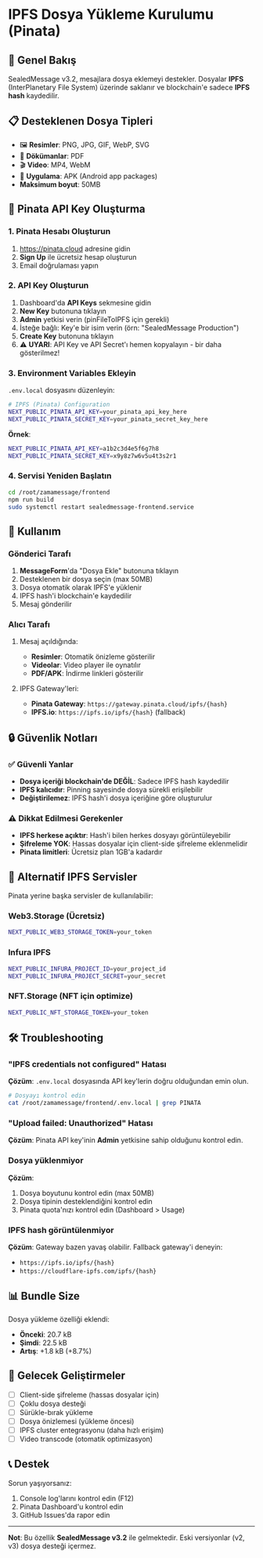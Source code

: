 # IPFS Dosya Yükleme Kurulumu (Pinata)

## 🎯 Genel Bakış

SealedMessage v3.2, mesajlara dosya eklemeyi destekler. Dosyalar **IPFS** (InterPlanetary File System) üzerinde saklanır ve blockchain'e sadece **IPFS hash** kaydedilir.

## 📋 Desteklenen Dosya Tipleri

- 🖼️ **Resimler**: PNG, JPG, GIF, WebP, SVG
- 📄 **Dökümanlar**: PDF
- 🎬 **Video**: MP4, WebM
- 📱 **Uygulama**: APK (Android app packages)
- **Maksimum boyut**: 50MB

## 🔑 Pinata API Key Oluşturma

### 1. Pinata Hesabı Oluşturun

1. https://pinata.cloud adresine gidin
2. **Sign Up** ile ücretsiz hesap oluşturun
3. Email doğrulaması yapın

### 2. API Key Oluşturun

1. Dashboard'da **API Keys** sekmesine gidin
2. **New Key** butonuna tıklayın
3. **Admin** yetkisi verin (pinFileToIPFS için gerekli)
4. İsteğe bağlı: Key'e bir isim verin (örn: "SealedMessage Production")
5. **Create Key** butonuna tıklayın
6. ⚠️ **UYARI**: API Key ve API Secret'ı hemen kopyalayın - bir daha gösterilmez!

### 3. Environment Variables Ekleyin

`.env.local` dosyasını düzenleyin:

```bash
# IPFS (Pinata) Configuration
NEXT_PUBLIC_PINATA_API_KEY=your_pinata_api_key_here
NEXT_PUBLIC_PINATA_SECRET_KEY=your_pinata_secret_key_here
```

**Örnek**:
```bash
NEXT_PUBLIC_PINATA_API_KEY=a1b2c3d4e5f6g7h8
NEXT_PUBLIC_PINATA_SECRET_KEY=x9y8z7w6v5u4t3s2r1
```

### 4. Servisi Yeniden Başlatın

```bash
cd /root/zamamessage/frontend
npm run build
sudo systemctl restart sealedmessage-frontend.service
```

## 📝 Kullanım

### Gönderici Tarafı

1. **MessageForm**'da "Dosya Ekle" butonuna tıklayın
2. Desteklenen bir dosya seçin (max 50MB)
3. Dosya otomatik olarak IPFS'e yüklenir
4. IPFS hash'i blockchain'e kaydedilir
5. Mesaj gönderilir

### Alıcı Tarafı

1. Mesaj açıldığında:
   - **Resimler**: Otomatik önizleme gösterilir
   - **Videolar**: Video player ile oynatılır
   - **PDF/APK**: İndirme linkleri gösterilir

2. IPFS Gateway'leri:
   - **Pinata Gateway**: `https://gateway.pinata.cloud/ipfs/{hash}`
   - **IPFS.io**: `https://ipfs.io/ipfs/{hash}` (fallback)

## 🔒 Güvenlik Notları

### ✅ Güvenli Yanlar

- **Dosya içeriği blockchain'de DEĞİL**: Sadece IPFS hash kaydedilir
- **IPFS kalıcıdır**: Pinning sayesinde dosya sürekli erişilebilir
- **Değiştirilemez**: IPFS hash'i dosya içeriğine göre oluşturulur

### ⚠️ Dikkat Edilmesi Gerekenler

- **IPFS herkese açıktır**: Hash'i bilen herkes dosyayı görüntüleyebilir
- **Şifreleme YOK**: Hassas dosyalar için client-side şifreleme eklenmelidir
- **Pinata limitleri**: Ücretsiz plan 1GB'a kadardır

## 🚀 Alternatif IPFS Servisler

Pinata yerine başka servisler de kullanılabilir:

### Web3.Storage (Ücretsiz)
```bash
NEXT_PUBLIC_WEB3_STORAGE_TOKEN=your_token
```

### Infura IPFS
```bash
NEXT_PUBLIC_INFURA_PROJECT_ID=your_project_id
NEXT_PUBLIC_INFURA_PROJECT_SECRET=your_secret
```

### NFT.Storage (NFT için optimize)
```bash
NEXT_PUBLIC_NFT_STORAGE_TOKEN=your_token
```

## 🛠️ Troubleshooting

### "IPFS credentials not configured" Hatası

**Çözüm**: `.env.local` dosyasında API key'lerin doğru olduğundan emin olun.

```bash
# Dosyayı kontrol edin
cat /root/zamamessage/frontend/.env.local | grep PINATA
```

### "Upload failed: Unauthorized" Hatası

**Çözüm**: Pinata API key'inin **Admin** yetkisine sahip olduğunu kontrol edin.

### Dosya yüklenmiyor

**Çözüm**:
1. Dosya boyutunu kontrol edin (max 50MB)
2. Dosya tipinin desteklendiğini kontrol edin
3. Pinata quota'nızı kontrol edin (Dashboard > Usage)

### IPFS hash görüntülenmiyor

**Çözüm**: Gateway bazen yavaş olabilir. Fallback gateway'i deneyin:
- `https://ipfs.io/ipfs/{hash}`
- `https://cloudflare-ipfs.com/ipfs/{hash}`

## 📊 Bundle Size

Dosya yükleme özelliği eklendi:
- **Önceki**: 20.7 kB
- **Şimdi**: 22.5 kB
- **Artış**: +1.8 kB (+8.7%)

## 🎯 Gelecek Geliştirmeler

- [ ] Client-side şifreleme (hassas dosyalar için)
- [ ] Çoklu dosya desteği
- [ ] Sürükle-bırak yükleme
- [ ] Dosya önizlemesi (yükleme öncesi)
- [ ] IPFS cluster entegrasyonu (daha hızlı erişim)
- [ ] Video transcode (otomatik optimizasyon)

## 📞 Destek

Sorun yaşıyorsanız:
1. Console log'larını kontrol edin (F12)
2. Pinata Dashboard'u kontrol edin
3. GitHub Issues'da rapor edin

---

**Not**: Bu özellik **SealedMessage v3.2** ile gelmektedir. Eski versiyonlar (v2, v3) dosya desteği içermez.
